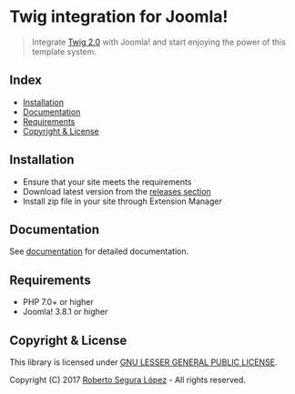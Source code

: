 # Twig integration for Joomla!

> Integrate [Twig 2.0](https://twig.symfony.com/doc/2.x/) with Joomla! and start enjoying the power of this template system.  

## Index <a id="index"></a>

* [Installation](#installation)
* [Documentation](#documentation)
* [Requirements](#requirements)
* [Copyright & License](#license)

## Installation <a id="installation"></a>

* Ensure that your site meets the requirements
* Download latest version from the [releases section](./releases)
* Install zip file in your site through Extension Manager

## Documentation <a id="documentation"></a>

See [documentation](./docs/README.md) for detailed documentation.

## Requirements <a id="requirements"></a>

* PHP 7.0+ or higher
* Joomla! 3.8.1 or higher

## Copyright & License <a id="license"></a>

This library is licensed under [GNU LESSER GENERAL PUBLIC LICENSE](./LICENSE).  

Copyright (C) 2017 [Roberto Segura López](http://phproberto.com) - All rights reserved.  
